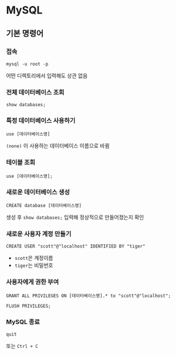 # MySQL

## 기본 명령어

### 접속

```shell
mysql -u root -p
```

어떤 디렉토리에서 입력해도 상관 없음



### 전체 데이터베이스 조회

```mysql
show databases;
```



### 특정 데이터베이스 사용하기

```mysql
use [데이터베이스명]
```

`(none)` 이 사용하는 데이터베이스 이름으로 바뀜



### 테이블 조회

```mysql
use [데이터베이스명];
```



### 새로운 데이터베이스 생성

```mysql
CREATE database [데이터베이스명]
```

생성 후 `show databases;` 입력해 정상적으로 만들어졌는지 확인



### 새로운 사용자 계정 만들기 

```mysql
CREATE USER "scott"@"localhost" IDENTIFIED BY "tiger"
```

* `scott`은 계정이름
* `tiger`는 비밀번호



### 사용자에게 권한 부여

```mysql
GRANT ALL PRIVILEGES ON [데이터베이스명].* to "scott"@"localhost";
```

```mysql
FLUSH PRIVILEGES;
```





### MySQL 종료

```shell
quit
```

또는 `Ctrl + C`

